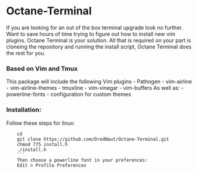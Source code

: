 # Octane-Terminal
If you are looking for an out of the box terminal upgrade look no further. Want to save hours of time trying to figure out how to install new vim plugins. Octane Terminal is your solution. All that is required on your part is cloneing the repository and running the install script, Octane Terminal does the rest for you.

### Based on Vim and Tmux
  This package will include the following Vim plugins
    - Pathogen
    - vim-airline
    - vim-airline-themes
    - tmuxline
    - vim-vinegar
    - vim-buffers
  As well as:
    - powerline-fonts
    - configuration for custom themes
    
### Installation:
  Follow these steps for linux:
```
    cd
    git clone https://github.com/DredNaut/Octane-Terminal.git
    chmod 775 install.h
    ./install.h
    ```
    Then choose a powerline font in your preferences:
    Edit > Profile Preferences

